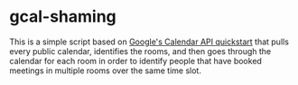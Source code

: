 # gcal-shaming
This is a simple script based on [Google's Calendar API quickstart](https://developers.google.com/google-apps/calendar/quickstart/python) that pulls every public calendar, identifies the rooms, and then goes through the calendar for each room in order to identify people that have booked meetings in multiple rooms over the same time slot.
